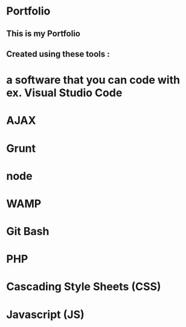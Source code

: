 # Portfolio
## This is my Portfolio
## Created using these tools :
# a software that you can code with ex. Visual Studio Code
# AJAX
# Grunt
# node
# WAMP
# Git Bash
# PHP
# Cascading Style Sheets (CSS)
# Javascript (JS)
